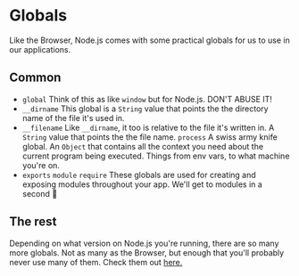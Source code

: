 # Globals

Like the Browser, Node.js comes with some practical globals for us to use in our applications.

## Common

- ```global``` Think of this as like ```window``` but for Node.js. DON'T ABUSE IT!
- ```__dirname``` This global is a ```String``` value that points the the directory name of the file it's used in.
- ```__filename``` Like ```__dirname```, it too is relative to the file it's written in. A ```String``` value that points the the file name.
```process``` A swiss army knife global. An ```Object``` that contains all the context you need about the current program being executed. Things from env vars, to what machine you're on.
- ```exports``` ```module``` ```require``` These globals are used for creating and exposing modules throughout your app. We'll get to modules in a second 🌈

## The rest

Depending on what version on Node.js you're running, there are so many more globals. Not as many as the Browser, but enough that you'll probably never use many of them. Check them out [here.](https://nodejs.org/api/globals.html)
